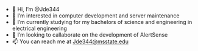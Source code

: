 - 👋 Hi, I’m @Jde344
- 👀 I’m interested in computer development and server maintenance
- 🌱 I’m currently studying for my bachelors of science and engineering in electrical engineering
- 💞️ I’m looking to callaborate on the development of AlertSense
- 📫 You can reach me at Jde344@msstate.edu

<!---
Jde344/Jde344 is a ✨ special ✨ repository because its `README.md` (this file) appears on your GitHub profile.
You can click the Preview link to take a look at your changes.
--->
